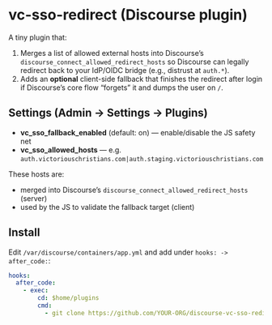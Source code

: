 # vc-sso-redirect (Discourse plugin)

A tiny plugin that:
1) Merges a list of allowed external hosts into Discourse’s
   `discourse_connect_allowed_redirect_hosts` so Discourse can legally
   redirect back to your IdP/OIDC bridge (e.g., distrust at `auth.*`).
2) Adds an **optional** client-side fallback that finishes the redirect
   after login if Discourse’s core flow “forgets” it and dumps the user
   on `/`.

## Settings (Admin -> Settings -> Plugins)
- **vc_sso_fallback_enabled** (default: on) — enable/disable the JS safety net
- **vc_sso_allowed_hosts** — e.g. `auth.victoriouschristians.com|auth.staging.victoriouschristians.com`

These hosts are:
- merged into Discourse’s `discourse_connect_allowed_redirect_hosts` (server)
- used by the JS to validate the fallback target (client)

## Install

Edit `/var/discourse/containers/app.yml` and add under `hooks: -> after_code:`:

```yaml
hooks:
  after_code:
    - exec:
        cd: $home/plugins
        cmd:
          - git clone https://github.com/YOUR-ORG/discourse-vc-sso-redirect.git
